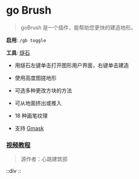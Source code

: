 # go Brush

> goBrush 是一个插件，能帮助您更快的建造地形。

**启用**: `/gb toggle`

**工具**: [燧石](https://zh.minecraft.wiki/w/%E7%87%A7%E7%9F%B3)

- 用燧石左键单击打开图形用户界面，右键单击建造

- 使用高度图搓地形

- 可选多种更改方块的方法

- 可从地面挤出或推入

- 18 种画笔纹理

- 支持 [Gmask](../3.WE/3.commands.md#选项指令)

### [视频教程](https://www.bilibili.com/video/BV1Dm4y1w7f4/)

> 源作者：心跳建筑部

::div
<gbVideo />
::